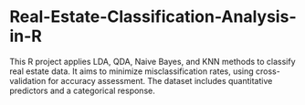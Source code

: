 # Real-Estate-Classification-Analysis-in-R
This R project applies LDA, QDA, Naive Bayes, and KNN methods to classify real estate data. It aims to minimize misclassification rates, using cross-validation for accuracy assessment. The dataset includes quantitative predictors and a categorical response.

